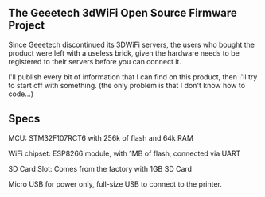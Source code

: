 The Geeetech 3dWiFi Open Source Firmware Project
-

Since Geeetech discontinued its 3DWiFi servers, the users who bought the product were left with a useless brick, given the hardware needs to be registered to their servers before you can connect it.

I'll publish every bit of information that I can find on this product, then I'll try to start off with something. (the only problem is that I don't know how to code...)

Specs
-
MCU: STM32F107RCT6 with 256k of flash and 64k RAM

WiFi chipset: ESP8266 module, with 1MB of flash, connected via UART

SD Card Slot: Comes from the factory with 1GB SD Card

Micro USB for power only, full-size USB to connect to the printer.


